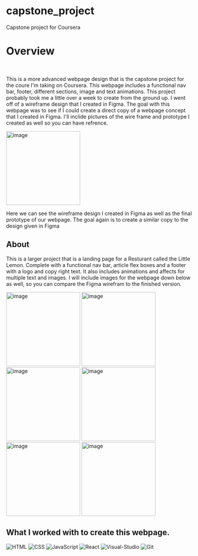 # capstone_project
Capstone project for Coursera

<h1> Overview </h1>
<br>
<p> This is a more advanced webpage design that is the capstone project for the coure I'm taking on Coursera. This webpage includes a functional nav bar, footer, different sections, image and text animations. This project probably took me a little over a week to create from the ground up. I went off of a wireframe design that I created in Figma. The goal with this webpage was to see if I could create a direct copy of a webpage concept that I created in Figma. I'll inclide pictures of the wire frame and prototype I created as well so you can have refrence. </p>

 <img width="200" alt="image" src="https://user-images.githubusercontent.com/114380747/230541270-c0cd3ec7-4a23-4aba-9b8d-59c7fee0d0c0.png"></img>
 
 <p>Here we can see the wireframe design I created in Figma as well as the final prototype of our webpage. The goal again is to create a similar copy to the design given in Figma</p>
  

<h2> About </h2>
<p> This is a larger project that is a landing page for a Resturant called the Little Lemon. Complete with a functional nav bar, article flex boxes and a footer with a logo and copy right text. It also includes animations and affects for multiple text and images. I will include images for the webpage down below as well, so you can compare the Figma wirefram to the finished version. </p>

<img width="200" alt="image" src="https://user-images.githubusercontent.com/114380747/230540651-6521410b-422b-4650-957f-1d59dd214d23.png"></img>
<img width="200" alt="image" src="https://user-images.githubusercontent.com/114380747/230540655-c28e3b70-8abf-45bd-95c6-69bba1e299e2.png"></img>
<img width="200" alt="image" src="https://user-images.githubusercontent.com/114380747/230540639-2033a675-39a5-40e7-b749-f9c04bf8481e.png"></img>
<img width="200" alt="image" src="https://user-images.githubusercontent.com/114380747/230540645-f2834729-7669-4973-ae8e-7ac2c8e61197.png"></img>
<img width="200" alt="image" src="https://user-images.githubusercontent.com/114380747/230540647-8b4a4346-ffa8-476b-b336-ef4efbf912dc.png"></img>
<img width="200" alt="image" src="https://user-images.githubusercontent.com/114380747/230540648-bccb30a6-e28c-4199-a862-ccb2bdd3b10b.png"></img>

<h2>What I worked with to create this webpage.</h2>

![HTML](https://img.shields.io/badge/HTML5-E34F26?style=for-the-badge&logo=html5&logoColor=white)
![CSS](https://img.shields.io/badge/CSS3-1572B6?style=for-the-badge&logo=css3&logoColor=white)
![JavaScript](https://img.shields.io/badge/JavaScript-F7DF1E?style=for-the-badge&logo=javascript&logoColor=black)
![React](https://img.shields.io/badge/-ReactJs-61DAFB?logo=react&logoColor=white&style=for-the-badge)
![Visual-Studio](https://img.shields.io/badge/Visual%20Studio-5C2D91?style=for-the-badge&logo=visual-studio&logoColor=white)
![Git](https://img.shields.io/badge/git-F05032?style=for-the-badge&logo=git&logoColor=white)
